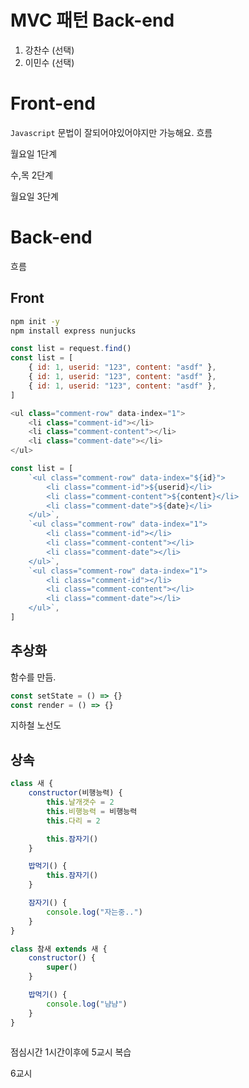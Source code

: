 # MVC 패턴 Back-end

1. 강찬수 (선택)
2. 이민수 (선택)

# Front-end

`Javascript` 문법이 잘되어야있어야지만 가능해요.
흐름

월요일 1단계

수,목 2단계

월요일 3단계

# Back-end

흐름

## Front

```sh
npm init -y
npm install express nunjucks


```

```js
const list = request.find()
const list = [
    { id: 1, userid: "123", content: "asdf" },
    { id: 1, userid: "123", content: "asdf" },
    { id: 1, userid: "123", content: "asdf" },
]

<ul class="comment-row" data-index="1">
    <li class="comment-id"></li>
    <li class="comment-content"></li>
    <li class="comment-date"></li>
</ul>

const list = [
    `<ul class="comment-row" data-index="${id}">
        <li class="comment-id">${userid}</li>
        <li class="comment-content">${content}</li>
        <li class="comment-date">${date}</li>
    </ul>`,
    `<ul class="comment-row" data-index="1">
        <li class="comment-id"></li>
        <li class="comment-content"></li>
        <li class="comment-date"></li>
    </ul>`,
    `<ul class="comment-row" data-index="1">
        <li class="comment-id"></li>
        <li class="comment-content"></li>
        <li class="comment-date"></li>
    </ul>`,
]
```

## 추상화

함수를 만듬.

```js
const setState = () => {}
const render = () => {}
```

지하철 노선도

## 상속

```js
class 새 {
    constructor(비행능력) {
        this.날개갯수 = 2
        this.비행능력 = 비행능력
        this.다리 = 2

        this.잠자기()
    }

    밥먹기() {
        this.잠자기()
    }

    잠자기() {
        console.log("자는중..")
    }
}

class 참새 extends 새 {
    constructor() {
        super()
    }

    밥먹기() {
        console.log("냠냠")
    }
}
```


```js

```

점심시간 1시간이후에  5교시
복습 

6교시 